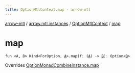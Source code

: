 ```yaml
---
title: OptionMtlContext.map - arrow-mtl
---
```


[arrow-mtl](../../index.html) / [arrow.mtl.instances](../index.html) / [OptionMtlContext](index.html) / [map](./map.html)

# map

`fun <A, B> Kind<ForOption, `[`A`](map.html#A)`>.map(f: (`[`A`](map.html#A)`) -> `[`B`](map.html#B)`): Option<`[`B`](map.html#B)`>`

Overrides [OptionMonadCombineInstance.map](../-option-monad-combine-instance/map.html)

